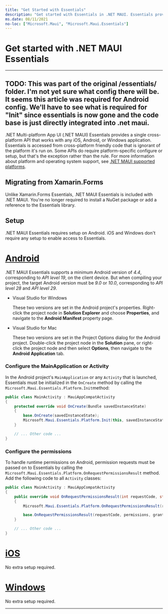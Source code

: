 ```yaml
---
title: "Get Started with Essentials"
description: "Get started with Essentials in .NET MAUI. Essentials provides a single cross-platform API that your app can use to access device features, operating system functionality, and phone support, among other capabilities."
ms.date: 08/11/2021
no-loc: ["Microsoft.Maui", "Microsoft.Maui.Essentials"]
---
```


# Get started with .NET MAUI Essentials

----
TODO: This was part of the original /essentials/ folder. I'm not yet sure what config there will be. It seems this article was required for Android config. We'll have to see what is required for "Init" since essentials is now gone and the code base is just directly integrated into .net maui.
----

.NET Multi-platform App UI (.NET MAUI) Essentials provides a single cross-platform API that works with any iOS, Android, or Windows application. Essentials is accessed from cross-platform friendly code that is ignorant of the platform it's run on. Some APIs do require platform-specific configure or setup, but that's the exception rather than the rule. For more information about platform and operating system support, see [.NET MAUI supported platforms](../../supported-platforms.md).

## Migrating from Xamarin.Forms

Unlike Xamarin.Forms Essentials, .NET MAUI Essentials is included with .NET MAUI. You're no longer required to install a NuGet package or add a reference to the Essentials library.

## Setup

<!-- TODO: Final requirements are needed before GA -->
<!-- TODO: What do we mention about AndroidX? -->

.NET MAUI Essentials requires setup on Android. iOS and Windows don't require any setup to enable access to Essentials.

<!-- markdownlint-disable MD025 -->
# [Android](#tab/android)

.NET MAUI Essentials supports a minimum Android version of _4.4_, corresponding to _API level 19_, on the client device. But when compiling your project, the target Android version must be _9.0_ or _10.0_, corresponding to _API level 28_ and _API level 29_.

- Visual Studio for Windows

  These two versions are set in the Android project's properties. Right-click the project node in **Solution Explorer** and choose **Properties**, and navigate to the **Android Manifest** property page.

- Visual Studio for Mac

  These two versions are set in the Project Options dialog for the Android project. Double-click the project node in the **Solution** pane, or right-click the project node and then select **Options**, then navigate to the **Android Application** tab.

<!-- markdownlint-disable MD001 -->
### Configure the MainApplication or Activity
<!-- markdownlint-enable MD001 -->

<!-- TODO: Verify this is no longer required by GA -->

In the Android project's `MainApplication` or any `Activity` that is launched, Essentials must be initialized in the `OnCreate` method by calling the `Microsoft.Maui.Essentials.Platform.Init`method:

```csharp
public class MainActivity : MauiAppCompatActivity
{
    protected override void OnCreate(Bundle savedInstanceState)
    {
        base.OnCreate(savedInstanceState);
        Microsoft.Maui.Essentials.Platform.Init(this, savedInstanceState);
    }

    // ... Other code ...
}
```

### Configure the permissions

To handle runtime permissions on Android, permission requests must be passed on to Essentials by calling the `Microsoft.Maui.Essentials.Platform.OnRequestPermissionsResult` method. Add the following code to all `Activity` classes:

```csharp
public class MainActivity : MauiAppCompatActivity
{
    public override void OnRequestPermissionsResult(int requestCode, string[] permissions, Permission[] grantResults)
    {
        Microsoft.Maui.Essentials.Platform.OnRequestPermissionsResult(requestCode, permissions, grantResults);

        base.OnRequestPermissionsResult(requestCode, permissions, grantResults);
    }

    // ... Other code ...
}
```

# [iOS](#tab/ios)

No extra setup required.

# [Windows](#tab/windows)

No extra setup required.

-----
<!-- markdownlint-enable MD025 -->
